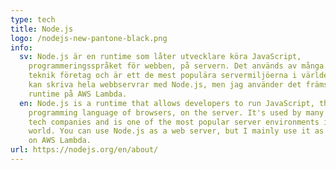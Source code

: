 ```yaml
---
type: tech
title: Node.js
logo: /nodejs-new-pantone-black.png
info:
  sv: Node.js är en runtime som låter utvecklare köra JavaScript,
    programmeringsspråket för webben, på servern. Det används av många stora
    teknik företag och är ett de mest populära servermiljöerna i världen. Man
    kan skriva hela webbservrar med Node.js, men jag använder det främst som
    runtime på AWS Lambda.
  en: Node.js is a runtime that allows developers to run JavaScript, the
    programming language of browsers, on the server. It's used by many great
    tech companies and is one of the most popular server environments in the
    world. You can use Node.js as a web server, but I mainly use it as a runtime
    on AWS Lambda.
url: https://nodejs.org/en/about/
---
```

